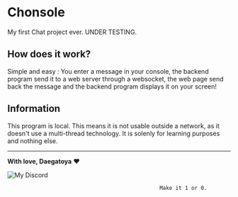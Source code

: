 # Chonsole
My first Chat project ever. UNDER TESTING.

## How does it work?

Simple and easy : You enter a message in your console, the backend program send it to a web server through a websocket, the web page send back the message and the backend program displays it on your screen!

## Information

This program is local. This means it is not usable outside a network, as it doesn't use a multi-thread technology. It is solenly for learning purposes and nothing else.

---

**With love, Daegatoya** ❤️
         
<p align="center">

![My Discord](https://discord-readme-badge.vercel.app/api?id=852663698803130389)
</p>

                                                    Make it 1 or 0.


